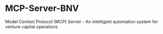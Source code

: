 # MCP-Server-BNV
Model Context Protocol (MCP) Server - An intelligent automation system for venture capital operations
